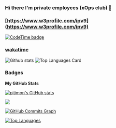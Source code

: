 ### Hi there I'm private employees (xOps club) 👋
### [https://www.w3profile.com/ipv9](https://www.w3profile.com/ipv9)
[![CodeTime badge](https://img.shields.io/endpoint?style=social&url=https%3A%2F%2Fapi.codetime.dev%2Fshield%3Fid%3D17430%26project%3D%26in%3D0)](https://codetime.dev)
### [wakatime](https://wakatime.com/@ipv9)


![Github stats](https://github-readme-stats.vercel.app/api?username=pitimon&show_icons=true&count_private=true)
![Top Languages Card](https://github-readme-stats.vercel.app/api/top-langs/?username=pitimon)

### Badges

<b>My GitHub Stats</b>

<a href="http://www.github.com/pitimon"><img src="https://github-readme-stats.vercel.app/api?username=pitimon&show_icons=true&hide=&count_private=true&title_color=0891b2&text_color=ffffff&icon_color=0891b2&bg_color=1c1917&hide_border=true&show_icons=true" alt="pitimon's GitHub stats" /></a>

<a href="http://www.github.com/pitimon"><img src="https://github-readme-streak-stats.herokuapp.com/?user=pitimon&stroke=ffffff&background=1c1917&ring=0891b2&fire=0891b2&currStreakNum=ffffff&currStreakLabel=0891b2&sideNums=ffffff&sideLabels=ffffff&dates=ffffff&hide_border=true" /></a>

<a href="http://www.github.com/pitimon"><img src="https://github-readme-activity-graph.cyclic.app/graph?username=pitimon&bg_color=1c1917&color=ffffff&line=0891b2&point=ffffff&area_color=1c1917&area=true&hide_border=true&custom_title=GitHub%20Commits%20Graph" alt="GitHub Commits Graph" /></a>

<a href="https://github.com/pitimon" align="left"><img src="https://github-readme-stats.vercel.app/api/top-langs/?username=pitimon&langs_count=10&title_color=0891b2&text_color=ffffff&icon_color=0891b2&bg_color=1c1917&hide_border=true&locale=en&custom_title=Top%20%Languages" alt="Top Languages" /></a>
